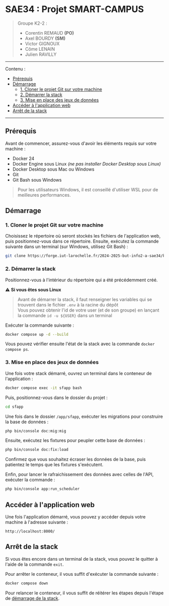 # SAE34 : Projet SMART-CAMPUS

> Groupe K2-2 :
> - Corentin REMAUD **(PO)**
> - Axel BOURDY **(SM)**
> - Victor GIGNOUX
> - Côme LENAIN
> - Julien RAVILLY

--- 
Contenu : 
- [Prérequis](#prérequis)
- [Démarrage](#démarrage)
  - [1. Cloner le projet Git sur votre machine](#1-cloner-le-projet-git-sur-votre-machine)
  - [2. Démarrer la stack](#2-démarrer-la-stack)
  - [3. Mise en place des jeux de données](#3-mise-en-place-des-jeux-de-données)
- [Accéder à l'application web](#accéder-à-lapplication-web)
- [Arrêt de la stack](#arrêt-de-la-stack)

--- 

## Prérequis

Avant de commencer, assurez-vous d'avoir les éléments requis sur votre machine :
- Docker 24
- Docker Engine sous Linux *(ne pas installer Docker Desktop sous Linux)*
- Docker Desktop sous Mac ou Windows
- Git
- Git Bash sous Windows

> Pour les utilisateurs Windows, il est conseillé d'utiliser WSL pour de meilleures performances.

## Démarrage

### 1. Cloner le projet Git sur votre machine

Choisissez le répertoire où seront stockés les fichiers de l'application web, puis positionnez-vous dans ce répertoire. Ensuite, exécutez la commande suivante dans un terminal (sur Windows, utilisez Git Bash) :
```bash
git clone https://forge.iut-larochelle.fr/2024-2025-but-info2-a-sae34/k2/k22/web_k22.git
```

### 2. Démarrer la stack 

Positionnez-vous à l'intérieur du répertoire qui a été précédemment créé.

⚠️ **Si vous êtes sous Linux**  
> Avant de démarrer la stack, il faut renseigner les variables qui se trouvent dans le fichier `.env` à la racine du dépôt     
> Vous pouvez obtenir l'id de votre user (et de son groupe) en lançant la commande `id -u ${USER}` dans un terminal

Exécuter la commande suivante :
```bash
docker compose up -d --build
```

Vous pouvez vérifier ensuite l'état de la stack avec la commande `docker compose ps`.

### 3. Mise en place des jeux de données

Une fois votre stack démarré, ouvrez un terminal dans le conteneur de l'application :
```bash
docker compose exec -it sfapp bash
```

Puis, positionnez-vous dans le dossier du projet :
```bash
cd sfapp
```

Une fois dans le dossier `/app/sfapp`, exécuter les migrations pour construire la base de données :
```bash
php bin/console doc:mig:mig
```

Ensuite, exécutez les fixtures pour peupler cette base de données :
```bash
php bin/console doc:fix:load
```

Confirmez que vous souhaitez écraser les données de la base, puis patientez le temps que les fixtures s'exécutent.

Enfin, pour lancer le rafraichissement des données avec celles de l'API, exécuter la commande :
```bash
php bin/console app:run_scheduler
```

## Accéder à l'application web

Une fois l'application démarré, vous pouvez y accéder depuis votre machine à l'adresse suivante :
```
http://localhost:8000/
```

## Arrêt de la stack

Si vous êtes encore dans un terminal de la stack, vous pouvez le quitter à l'aide de la commande `exit`.

Pour arrêter le conteneur, il vous suffit d'exécuter la commande suivante :
```bash
docker compose down
```

Pour relancer le conteneur, il vous suffit de réitérer les étapes depuis l'étape de [démarrage de la stack](#2-démarrer-la-stack).

